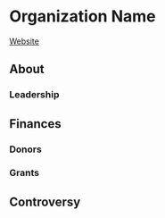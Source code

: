 # Organization Name

[Website]()

## About


### Leadership

## Finances

### Donors

### Grants

## Controversy